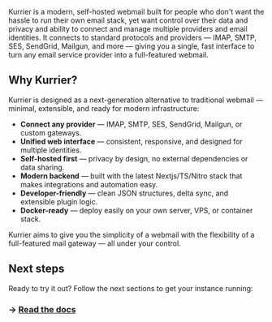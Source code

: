 
Kurrier is a modern, self-hosted webmail built for people who don't want the hassle to run their own email stack, yet want control over their data and privacy and ability to connect and manage multiple providers and email identities.
It connects to standard protocols and providers — IMAP, SMTP, SES, SendGrid, Mailgun, and more — giving you a single, fast interface to turn any email service provider into a full-featured webmail.



## Why Kurrier?

Kurrier is designed as a next-generation alternative to traditional webmail — minimal, extensible, and ready for modern infrastructure:

- **Connect any provider** — IMAP, SMTP, SES, SendGrid, Mailgun, or custom gateways.
- **Unified web interface** — consistent, responsive, and designed for multiple identities.
- **Self-hosted first** — privacy by design, no external dependencies or data sharing.
- **Modern backend** — built with the latest Nextjs/TS/Nitro stack that makes integrations and automation easy.
- **Developer-friendly** — clean JSON structures, delta sync, and extensible plugin logic.
- **Docker-ready** — deploy easily on your own server, VPS, or container stack.

Kurrier aims to give you the simplicity of a webmail with the flexibility of a full-featured mail gateway — all under your control.


## Next steps

Ready to try it out? Follow the next sections to get your instance running:


### → [Read the docs](https://www.kurrier.org)
